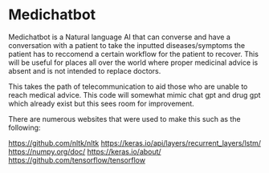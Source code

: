# Medichatbot
Medichatbot is a Natural language AI that can converse and have a conversation with a patient to take the inputted diseases/symptoms the patient has to reccomend a certain workflow for the patient to recover. This will be useful for places all over the world where proper medicinal advice is absent and is not intended to replace doctors.

This takes the path of telecommunication to aid those who are unable to reach medical advice.
This code will somewhat mimic chat gpt and drug gpt which already exist but this sees room for improvement.



There are numerous websites that were used to make this such as the following:

https://github.com/nltk/nltk
https://keras.io/api/layers/recurrent_layers/lstm/
https://numpy.org/doc/
https://keras.io/about/
https://github.com/tensorflow/tensorflow
